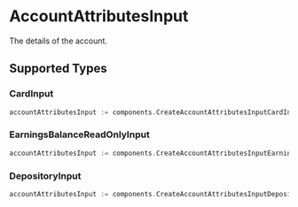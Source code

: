 # AccountAttributesInput

The details of the account.


## Supported Types

### CardInput

```go
accountAttributesInput := components.CreateAccountAttributesInputCardInput(components.CardInput{/* values here */})
```

### EarningsBalanceReadOnlyInput

```go
accountAttributesInput := components.CreateAccountAttributesInputEarningsBalanceReadOnlyInput(components.EarningsBalanceReadOnlyInput{/* values here */})
```

### DepositoryInput

```go
accountAttributesInput := components.CreateAccountAttributesInputDepositoryInput(components.DepositoryInput{/* values here */})
```

